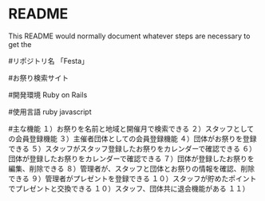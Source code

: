 # README

This README would normally document whatever steps are necessary to get the

#リポジトリ名
「Festa」

#お祭り検索サイト

#開発環境
Ruby on Rails

#使用言語
ruby
javascript

#主な機能
１）お祭りを名前と地域と開催月で検索できる
２）スタッフとしての会員登録機能
３）主催者団体としての会員登録機能
４）団体がお祭りを登録できる
５）スタッフがスタッフ登録したお祭りをカレンダーで確認できる
６）団体が登録したお祭りをカレンダーで確認できる
７）団体が登録したお祭りを編集、削除できる
８）管理者が、スタッフと団体とお祭りの情報を確認、削除できる
９）管理者がプレゼントを登録できる
１０）スタッフが貯めたポイントでプレゼントと交換できる
１０）スタッフ、団体共に退会機能がある
１１）




